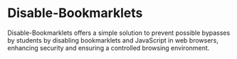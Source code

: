 # Disable-Bookmarklets
Disable-Bookmarklets offers a simple solution to prevent possible bypasses by students by disabling bookmarklets and JavaScript in web browsers, enhancing security and ensuring a controlled browsing environment.
